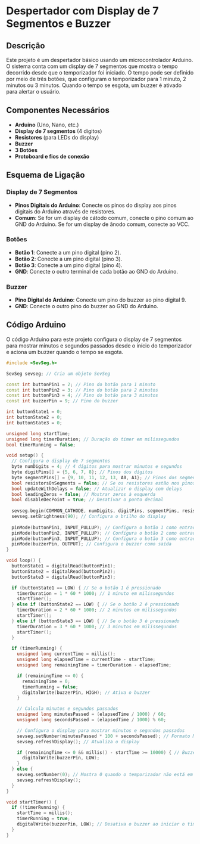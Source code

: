 # Despertador com Display de 7 Segmentos e Buzzer

## Descrição

Este projeto é um despertador básico usando um microcontrolador Arduino. O sistema conta com um display de 7 segmentos que mostra o tempo decorrido desde que o temporizador foi iniciado. O tempo pode ser definido por meio de três botões, que configuram o temporizador para 1 minuto, 2 minutos ou 3 minutos. Quando o tempo se esgota, um buzzer é ativado para alertar o usuário.

## Componentes Necessários

- **Arduino** (Uno, Nano, etc.)
- **Display de 7 segmentos** (4 dígitos)
- **Resistores** (para LEDs do display)
- **Buzzer**
- **3 Botões**
- **Protoboard e fios de conexão**

## Esquema de Ligação

### Display de 7 Segmentos
- **Pinos Digitais do Arduino**: Conecte os pinos do display aos pinos digitais do Arduino através de resistores.
- **Comum**: Se for um display de cátodo comum, conecte o pino comum ao GND do Arduino. Se for um display de ânodo comum, conecte ao VCC.

### Botões
- **Botão 1**: Conecte a um pino digital (pino 2).
- **Botão 2**: Conecte a um pino digital (pino 3).
- **Botão 3**: Conecte a um pino digital (pino 4).
- **GND**: Conecte o outro terminal de cada botão ao GND do Arduino.

### Buzzer
- **Pino Digital do Arduino**: Conecte um pino do buzzer ao pino digital 9.
- **GND**: Conecte o outro pino do buzzer ao GND do Arduino.

## Código Arduino

O código Arduino para este projeto configura o display de 7 segmentos para mostrar minutos e segundos passados desde o início do temporizador e aciona um buzzer quando o tempo se esgota.

```cpp
#include <SevSeg.h>

SevSeg sevseg; // Cria um objeto SevSeg

const int buttonPin1 = 2; // Pino do botão para 1 minuto
const int buttonPin2 = 3; // Pino do botão para 2 minutos
const int buttonPin3 = 4; // Pino do botão para 3 minutos
const int buzzerPin = 9; // Pino do buzzer

int buttonState1 = 0;
int buttonState2 = 0;
int buttonState3 = 0;

unsigned long startTime;
unsigned long timerDuration; // Duração do timer em milissegundos
bool timerRunning = false;

void setup() {
  // Configura o display de 7 segmentos
  byte numDigits = 4; // 4 dígitos para mostrar minutos e segundos
  byte digitPins[] = {5, 6, 7, 8}; // Pinos dos dígitos
  byte segmentPins[] = {9, 10, 11, 12, 13, A0, A1}; // Pinos dos segmentos
  bool resistorsOnSegments = false; // Se os resistores estão nos pinos dos segmentos
  bool updateWithDelays = false; // Atualizar o display com delays
  bool leadingZeros = false; // Mostrar zeros à esquerda
  bool disableDecPoint = true; // Desativar o ponto decimal
  
  sevseg.begin(COMMON_CATHODE, numDigits, digitPins, segmentPins, resistorsOnSegments);
  sevseg.setBrightness(90); // Configura o brilho do display
  
  pinMode(buttonPin1, INPUT_PULLUP); // Configura o botão 1 como entrada com pull-up
  pinMode(buttonPin2, INPUT_PULLUP); // Configura o botão 2 como entrada com pull-up
  pinMode(buttonPin3, INPUT_PULLUP); // Configura o botão 3 como entrada com pull-up
  pinMode(buzzerPin, OUTPUT); // Configura o buzzer como saída
}

void loop() {
  buttonState1 = digitalRead(buttonPin1);
  buttonState2 = digitalRead(buttonPin2);
  buttonState3 = digitalRead(buttonPin3);

  if (buttonState1 == LOW) { // Se o botão 1 é pressionado
    timerDuration = 1 * 60 * 1000; // 1 minuto em milissegundos
    startTimer();
  } else if (buttonState2 == LOW) { // Se o botão 2 é pressionado
    timerDuration = 2 * 60 * 1000; // 2 minutos em milissegundos
    startTimer();
  } else if (buttonState3 == LOW) { // Se o botão 3 é pressionado
    timerDuration = 3 * 60 * 1000; // 3 minutos em milissegundos
    startTimer();
  }

  if (timerRunning) {
    unsigned long currentTime = millis();
    unsigned long elapsedTime = currentTime - startTime;
    unsigned long remainingTime = timerDuration - elapsedTime;

    if (remainingTime <= 0) {
      remainingTime = 0;
      timerRunning = false;
      digitalWrite(buzzerPin, HIGH); // Ativa o buzzer
    }

    // Calcula minutos e segundos passados
    unsigned long minutesPassed = (elapsedTime / 1000) / 60;
    unsigned long secondsPassed = (elapsedTime / 1000) % 60;

    // Configura o display para mostrar minutos e segundos passados
    sevseg.setNumber(minutesPassed * 100 + secondsPassed); // Formato MMSS
    sevseg.refreshDisplay(); // Atualiza o display

    if (remainingTime <= 0 && millis() - startTime >= 10000) { // Buzzer ligado por 10 segundos
      digitalWrite(buzzerPin, LOW);
    }
  } else {
    sevseg.setNumber(0); // Mostra 0 quando o temporizador não está em execução
    sevseg.refreshDisplay();
  }
}

void startTimer() {
  if (!timerRunning) {
    startTime = millis();
    timerRunning = true;
    digitalWrite(buzzerPin, LOW); // Desativa o buzzer ao iniciar o timer
  }
}
